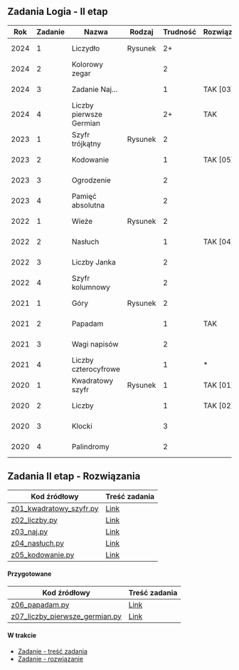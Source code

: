 ## Zadania Logia - II etap

| Rok  | Zadanie | Nazwa                     | Rodzaj   | Trudność | Rozwiązane? | Link                                                                  | UWAGI |
|------|---------|---------------------------|----------|----------|-------------|-----------------------------------------------------------------------|-------|
| 2024 | 1       | Liczydło                  | Rysunek  | 2+       |             | [Zadanie 1/2024](e2/2024/z1.pdf)                 |       |
| 2024 | 2       | Kolorowy zegar            |          | 2        |             | [Zadanie 2/2024](e2/2024/z2.pdf)                 |       |
| 2024 | 3       | Zadanie Naj…              |          | 1        | TAK [03]    | [Zadanie 3/2024](e2/2024/z3_naj.pdf)               |       |
| 2024 | 4       | Liczby pierwsze Germian   |          | 2+       | TAK         | [Zadanie 4/2024](e2/2024/z4_liczby_pierwsze_germian.pdf)                 |       |
| 2023 | 1       | Szyfr trójkątny           | Rysunek  | 2        |             | [Zadanie 1/2023](e2/2023/z1.pdf)                 |       |
| 2023 | 2       | Kodowanie                 |          | 1        | TAK [05]    | [Zadanie 2/2023](e2/2023/z2_kodowanie.pdf)         |       |
| 2023 | 3       | Ogrodzenie                |          | 2        |             | [Zadanie 3/2023](e2/2023/z3.pdf)                 |       |
| 2023 | 4       | Pamięć absolutna          |          | 2        |             | [Zadanie 4/2023](e2/2023/z4.pdf)                 |       |
| 2022 | 1       | Wieże                     | Rysunek  | 2        |             | [Zadanie 1/2022](e2/2022/z1.pdf)                 |       |
| 2022 | 2       | Nasłuch                   |          | 1        | TAK [04]           | [Zadanie 2/2022](e2/2022/z2_nasluch.pdf)           |       |
| 2022 | 3       | Liczby Janka              |          | 2        |             | [Zadanie 3/2022](e2/2022/z3.pdf)                 |       |
| 2022 | 4       | Szyfr kolumnowy           |          | 2        |             | [Zadanie 4/2022](e2/2022/z4.pdf)                 |       |
| 2021 | 1       | Góry                      | Rysunek  | 2        |             | [Zadanie 1/2021](e2/2021/z1.pdf)                 |       |
| 2021 | 2       | Papadam                   |          | 1        | TAK           | [Zadanie 2/2021](e2/2021/z2.pdf)                 |       |
| 2021 | 3       | Wagi napisów              |          | 2        |             | [Zadanie 3/2021](e2/2021/z3.pdf)                 |       |
| 2021 | 4       | Liczby czterocyfrowe      |          | 1        |*             | [Zadanie 4/2021](e2/2021/z4.pdf)                 |       |
| 2020 | 1       | Kwadratowy szyfr          | Rysunek  | 1        | TAK [01]    | [Zadanie 1/2020](e2/2020/z1_kwadratowy_szyfr.pdf)                 |       |
| 2020 | 2       | Liczby                    |          | 1        | TAK [02]    | [Zadanie 2/2020](e2/2020/z2_liczby.pdf)            |       |
| 2020 | 3       | Klocki                    |          | 3        |             | [Zadanie 3/2020](e2/2020/z3.pdf)                 |       |
| 2020 | 4       | Palindromy                |          | 2        |             | [Zadanie 4/2020](e2/2020/z4.pdf)                 |       |


## Zadania II etap - Rozwiązania  
| Kod źródłowy                                                                                       | Treść zadania |
|----------------------------------------------------------------------------------------------------|---------------|
| [z01_kwadratowy_szyfr.py](../Rozwiazania/z01_kwadratowy_szyfr.py) | [Link](e2/2020/z1_kwadratowy_szyfr.pdf)      |
| [z02_liczby.py](../Rozwiazania/z02_liczby.py)           | [Link](e2/2020/z2_liczby.pdf)      |
| [z03_naj.py](../Rozwiazania/z03_naj.py)                 | [Link](e2/2024/z3_naj.pdf)      |
| [z04_nasłuch.py](../Rozwiazania/z04_nasłuch.py)         | [Link](e2/2022/z2_nasluch.pdf)      |
| [z05_kodowanie.py](../Rozwiazania/z05_kodowanie.py)        | [Link](e2/2023/z2_kodowanie.pdf)      |

#### Przygotowane

| Kod źródłowy                                                                                          | Treść zadania |
|-------------------------------------------------------------------------------------------------------|---------------|
| [z06_papadam.py](../Rozwiazania/z06_papadam.py) | [Link](e2/2021/z2_papadam.pdf) |
| [z07_liczby_pierwsze_germian.py](../Rozwiazania/z07_liczby_pierwsze_germian.py) | [Link](e2/2024/z4_liczby_pierwsze_germian.pdf) |


#### W trakcie
- [Zadanie - treść zadania]()
- [Zadanie - rozwiązanie](../Rozwiazania/)




